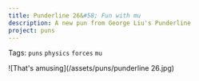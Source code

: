 ```yaml
---
title: Punderline 26&#58; Fun with mu
description: A new pun from George Liu's Punderline
project: puns
---
```

Tags: `puns` `physics` `forces` `mu`

![That's amusing](/assets/puns/punderline 26.jpg)
